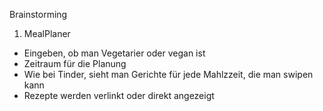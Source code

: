 Brainstorming

1. MealPlaner
  - Eingeben, ob man Vegetarier oder vegan ist
  - Zeitraum für die Planung
  - Wie bei Tinder, sieht man Gerichte für jede Mahlzzeit, die man swipen kann
  - Rezepte werden verlinkt oder direkt angezeigt
  
